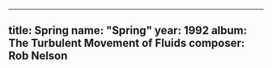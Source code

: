
---
title: Spring
name: "Spring"
year:  1992
album: The Turbulent Movement of Fluids
composer: Rob Nelson
---
